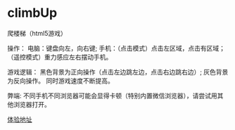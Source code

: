 climbUp
=======

爬楼梯（html5游戏）

操作：
电脑：键盘向左，向右键;
手机：（点击模式）点击左区域，点击有区域；（遥控模式）重力感应左右摆动手机。

游戏逻辑：
黑色背景为正向操作（点击左边跳左边，点击右边跳右边）;
灰色背景为反向操作。
同时游戏速度不断提高。

弊端:
不同手机不同浏览器可能会显得卡顿（特别内置微信浏览器），请尝试用其他浏览器打开。

[体验地址](http://targetkiller.net/climbUp/index.html)
